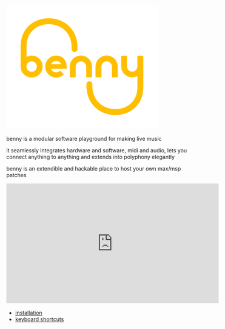 ![benny logo](assets/benny_logo_400T.png)

benny is a modular software playground for making live music

it seamlessly integrates hardware and software, midi and audio, lets you connect anything to anything and extends into polyphony elegantly

benny is an extendible and hackable place to host your own max/msp patches

<iframe width="560" height="315" src="https://www.youtube.com/embed/Hs_4T_gjoWw?si=Yg87wI-I_sjNP9u-" title="YouTube video player" frameborder="0" allow="accelerometer; autoplay; clipboard-write; encrypted-media; gyroscope; picture-in-picture; web-share" referrerpolicy="strict-origin-when-cross-origin" allowfullscreen></iframe>

* [installation](installation.md)
* [keyboard shortcuts](keyboard_shortcuts.md)